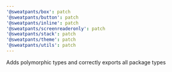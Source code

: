 ```yaml
---
'@sweatpants/box': patch
'@sweatpants/button': patch
'@sweatpants/inline': patch
'@sweatpants/screenreaderonly': patch
'@sweatpants/stack': patch
'@sweatpants/theme': patch
'@sweatpants/utils': patch
---
```


Adds polymorphic types and correctly exports all package types
